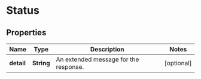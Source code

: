 
# Status

## Properties
Name | Type | Description | Notes
------------ | ------------- | ------------- | -------------
**detail** | **String** | An extended message for the response. |  [optional]



